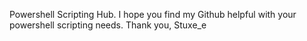 Powershell Scripting Hub.
I hope you find my Github helpful with your powershell scripting needs.
Thank you,
Stuxe_e
